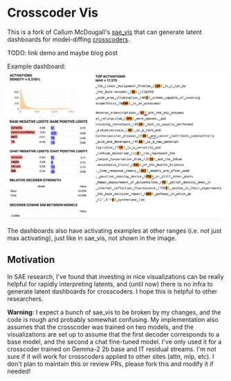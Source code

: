 # Crosscoder Vis

This is a fork of Callum McDougall's [sae_vis](https://github.com/callummcdougall/sae_vis) that can generate latent dashboards for model-diffing [crosscoders](https://transformer-circuits.pub/2024/crosscoders/index.html). 

TODO: link demo and maybe blog post

Example dashboard:
![Dashboard Visualization](./crosscoder_vis_dashboard.png)

The dashboards also have activating examples at other ranges (i.e. not just max activating), just like in sae_vis, not shown in the image.
## Motivation

In SAE research, I've found that investing in nice visualizations can be really helpful for rapidly interpreting latents, and (until now) there is no infra to generate latent dashboards for crosscoders. I hope this is helpful to other researchers.

**Warning:** I expect a bunch of sae_vis to be broken by my changes, and the code is rough and probably somewhat confusing. My implementation also assumes that the crosscoder was trained on two models, and the visualizations are set up to assume that the first decoder corresponds to a base model, and the second a chat fine-tuned model. I've only used it for a crosscoder trained on Gemma-2 2b base and IT residual streams. I'm not sure if it will work for crosscoders applied to other sites (attn, mlp, etc). I don't plan to maintain this or review PRs, please fork this and modify it if needed!